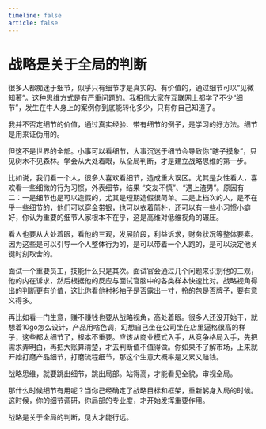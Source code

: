 ```yaml
---
timeline: false
article: false
---
```


# 战略是关于全局的判断

很多人都痴迷于细节，似乎只有细节才是真实的、有价值的，通过细节可以“见微知著”。这种思维方式是有严重问题的。我相信大家在互联网上都学了不少“细节”，发生在牛人身上的案例你到底能转化多少，只有你自己知道了。

我并不否定细节的价值，通过真实经验、带有细节的例子，是学习的好方法。细节是用来证伪用的。

但这不是世界的全部。小事可以看细节，大事沉迷于细节会导致你“瞎子摸象”，只见树木不见森林。学会从大处着眼，从全局判断，才是建立战略思维的第一步。

比如说，我们看一个人，很多人喜欢看细节，造成重大误区。尤其是女性看人，喜欢看一些细微的行为习惯，外表细节，结果 “交友不慎”、“遇上渣男”。原因有二：一是细节也是可以造假的，尤其是短期造假很简单。二是上档次的人，是不在乎一些细节的，他们可以穿金带银，也可以衣着简朴，还可以有一些小习惯小癖好，你认为重要的细节人家根本不在乎，这是高维对低维视角的碾压。

看人也要从大处着眼，看他的三观，发展阶段，利益诉求，财务状况等整体要素。因为这些是可以引导一个人整体行为的，是可以带着一个人跑的，是可以決定他关键时刻取舍的。

面试一个重要员工，技能什么只是其次。面试官会通过几个问题来识别他的三观，他的内在诉求，然后根据他的反应与面试官脑中的各类样本快速比对。战略视角得出的判断更有价值，这比你看他衬衫袖子是否露出一寸，拎的包是否牌子，要有意义得多。

再比如看一门生意，赚不赚钱也要从战略视角，高处着眼。很多人还没开始干，就想着10go怎么设计，产品用啥色调，幻想自己坐在公司坐在店里逼格很高的样子，这些都太细节了，根本不重要。应该从商业模式入手，从竞争格局入手，先把需求弄明白，再把大账算清楚，才去判断值不值得做。你如果不了解市场，上来就开始打磨产品细节，打磨流程细节，那这个生意大概率是又累又赔钱。

战略思维，就要跳出细节，跳出局部。站得高，才能看见全貌，审视全局。

那什么时候细节有用呢？当你己经确定了战略目标和框架，重新躬身入局的时候。这时候，你的细节调研，你局部的专业度，才开始发挥重要作用。

战略是关于全局的判断，见大才能行远。